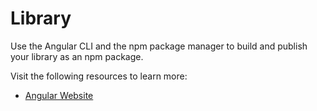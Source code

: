 # Library

Use the Angular CLI and the npm package manager to build and publish your library as an npm package.

Visit the following resources to learn more:

- [Angular Website](https://angular.io/guide/creating-libraries)
